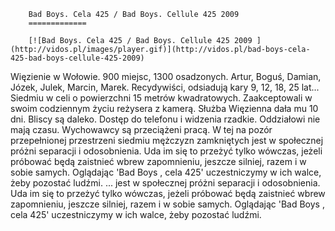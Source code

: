 
        Bad Boys. Cela 425 / Bad Boys. Cellule 425 2009 
        =============
        
        [![Bad Boys. Cela 425 / Bad Boys. Cellule 425 2009 ](http://vidos.pl/images/player.gif)](http://vidos.pl/bad-boys-cela-425-bad-boys-cellule-425-2009)
        
        
 Więzienie w Wołowie. 900 miejsc, 1300 osadzonych. Artur, Boguś, Damian, Józek, Julek, Marcin, Marek. Recydywiści, odsiadują kary 9, 12, 18, 25 lat... Siedmiu w celi o powierzchni 15 metrów kwadratowych. Zaakceptowali w swoim codziennym życiu reżysera z kamerą. Służba Więzienna dała mu 10 dni. Bliscy są daleko. Dostęp do telefonu i widzenia rzadkie. Oddziałowi nie mają czasu. Wychowawcy są przeciążeni pracą. W tej na pozór przepełnionej przestrzeni siedmiu mężczyzn zamkniętych jest w społecznej próżni separacji i odosobnienia. Uda im się to przeżyć tylko wówczas, jeżeli próbować będą zaistnieć wbrew zapomnieniu, jeszcze silniej, razem i w sobie samych. Oglądając 'Bad Boys , cela 425' uczestniczymy w ich walce, żeby pozostać ludźmi.  ... jest w społecznej próżni separacji i odosobnienia. Uda im się to przeżyć tylko wówczas, jeżeli próbować będą zaistnieć wbrew zapomnieniu, jeszcze silniej, razem i w sobie samych. Oglądając 'Bad Boys , cela 425' uczestniczymy w ich walce, żeby pozostać ludźmi.
    